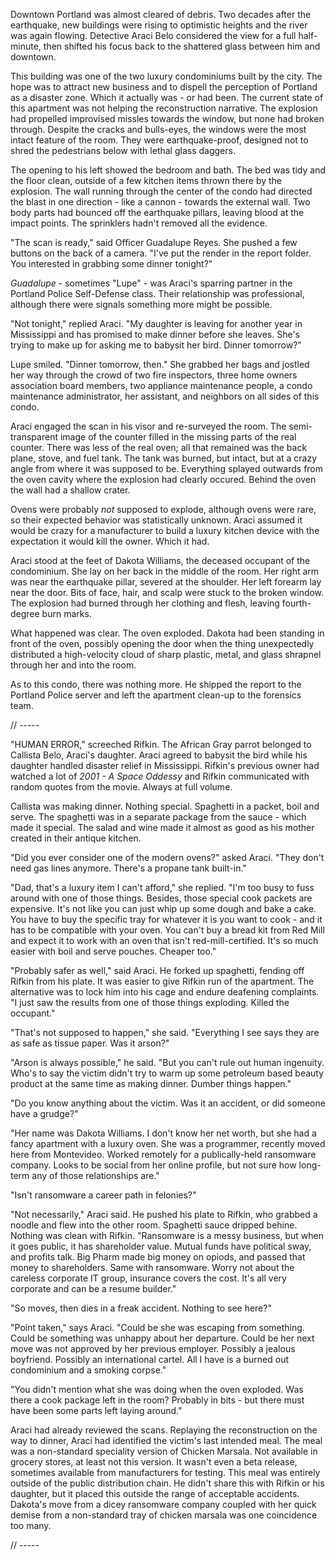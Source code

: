 Downtown Portland was almost cleared of debris. Two decades after the earthquake, new buildings were rising to optimistic heights and the river was again flowing. Detective Araci Belo considered the view for a full half-minute, then shifted his focus back to the shattered glass between him and downtown.

This building was one of the two luxury condominiums built by the city. The hope was to attract new business and to dispell the perception of Portland as a disaster zone. Which it actually was - or had been. The current state of this apartment was not helping the reconstruction narrative. The explosion had propelled improvised missles towards the window, but none had broken through. Despite the cracks and bulls-eyes, the windows were the most intact feature of the room. They were earthquake-proof, designed not to shred the pedestrians below with lethal glass daggers. 

The opening to his left showed the bedroom and bath. The bed was tidy and the floor clean, outside of a few kitchen items thrown there by the explosion. The wall running through the center of the condo had directed the blast in one direction - like a cannon - towards the external wall. Two body parts had bounced off the earthquake pillars, leaving blood at the impact points. The sprinklers hadn't removed all the evidence.

"The scan is ready," said Officer Guadalupe Reyes. She pushed a few buttons on the back of a camera. "I've put the render in the report folder. You interested in grabbing some dinner tonight?" 

*Guadalupe* - sometimes "Lupe" - was Araci's sparring partner in the Portland Police Self-Defense class. Their relationship was professional, although there were signals something more might be possible. 

"Not tonight," replied Araci. "My daughter is leaving for another year in Mississippi and has promised to make dinner before she leaves. She's trying to make up for asking me to babysit her bird. Dinner tomorrow?"

Lupe smiled. "Dinner tomorrow, then." She grabbed her bags and jostled her way through the crowd of two fire inspectors, three home owners association board members, two appliance maintenance people, a condo maintenance administrator, her assistant, and neighbors on all sides of this condo. 

Araci engaged the scan in his visor and re-surveyed the room. The semi-transparent image of the counter filled in the missing parts of the real counter. There was less of the real oven; all that remained was the back plane, stove, and fuel tank. The tank was burned, but intact, but at a crazy angle from where it was supposed to be. Everything splayed outwards from the oven cavity where the explosion had clearly occured. Behind the oven the wall had a shallow crater. 

Ovens were probably *not* supposed to explode, although ovens were rare, so their expected behavior was statistically unknown. Araci assumed it would be crazy for a manufacturer to build a luxury kitchen device with the expectation it would kill the owner. Which it had.

Araci stood at the feet of Dakota Williams, the deceased occupant of the condominium. She lay on her back in the middle of the room. Her right arm was near the earthquake pillar, severed at the shoulder. Her left forearm lay near the door. Bits of face, hair, and scalp were stuck to the broken window. The explosion had burned through her clothing and flesh, leaving fourth-degree burn marks.

What happened was clear. The oven exploded. Dakota had been standing in front of the oven, possibly opening the door when the thing unexpectedly distributed a high-velocity cloud of sharp plastic, metal, and glass shrapnel through her and into the room.

As to this condo, there was nothing more. He shipped the report to the Portland Police server and left the apartment clean-up to the forensics team.

// -----

"HUMAN ERROR," screeched Rifkin. The African Gray parrot belonged to Callista Belo, Araci's daughter. Araci agreed to babysit the bird while his daughter handled disaster relief in Mississippi. Rifkin's previous owner had watched a lot of *2001 - A Space Oddessy* and Rifkin communicated with random quotes from the movie. Always at full volume. 

Callista was making dinner. Nothing special. Spaghetti in a packet, boil and serve. The spaghetti was in a separate package from the sauce - which made it special. The salad and wine made it almost as good as his mother created in their antique kitchen.

"Did you ever consider one of the modern ovens?" asked Araci. "They don't need gas lines anymore. There's a propane tank built-in."

"Dad, that's a luxury item I can't afford," she replied. "I'm too busy to fuss around with one of those things. Besides, those special cook packets are expensive. It's not like you can just whip up some dough and bake a cake. You have to buy the specific tray for whatever it is you want to cook - and it has to be compatible with your oven. You can't buy a bread kit from Red Mill and expect it to work with an oven that isn't red-mill-certified. It's so much easier with boil and serve pouches. Cheaper too."

"Probably safer as well," said Araci. He forked up spaghetti, fending off Rifkin from his plate. It was easier to give Rifkin run of the apartment. The alternative was to lock him into his cage and endure deafening complaints. "I just saw the results from one of those things exploding. Killed the occupant."

"That's not supposed to happen," she said. "Everything I see says they are as safe as tissue paper. Was it arson?"

"Arson is always possible," he said. "But you can't rule out human ingenuity. Who's to say the victim didn't try to warm up some petroleum based beauty product at the same time as making dinner. Dumber things happen."

"Do you know anything about the victim. Was it an accident, or did someone have a grudge?"

"Her name was Dakota Williams. I don't know her net worth, but she had a fancy apartment with a luxury oven. She was a programmer, recently moved here from Montevideo. Worked remotely for a publically-held ransomware company. Looks to be social from her online profile, but not sure how long-term any of those relationships are."

"Isn't ransomware a career path in felonies?"

"Not necessarily," Araci said. He pushed his plate to Rifkin, who grabbed a noodle and flew into the other room. Spaghetti sauce dripped behine. Nothing was clean with Rifkin. "Ransomware is a messy business, but when it goes public, it has shareholder value. Mutual funds have political sway, and profits talk. Big Pharm made big money on opiods, and passed that money to shareholders. Same with ransomware. Worry not about the careless corporate IT group, insurance covers the cost. It's all very corporate and can be a resume builder."

"So moves, then dies in a freak accident. Nothing to see here?"

"Point taken," says Araci. "Could be she was escaping from something. Could be something was unhappy about her departure. Could be her next move was not approved by her previous employer. Possibly a jealous boyfriend. Possibly an international cartel. All I have is a burned out condominium and a smoking corpse."

"You didn't mention what she was doing when the oven exploded. Was there a cook package left in the room? Probably in bits - but there must have been some parts left laying around."

Araci had already reviewed the scans. Replaying the reconstruction on the way to dinner, Araci had identified the victim's last intended meal. The meal was a non-standard speciality version of Chicken Marsala. Not available in grocery stores, at least not this version. It wasn't even a beta release, sometimes available from manufacturers for testing. This meal was entirely outside of the public distribution chain. He didn't share this with Rifkin or his daughter, but it placed this outside the range of acceptable accidents. Dakota's move from a dicey ransomware company coupled with her quick demise from a non-standard tray of chicken marsala was one coincidence too many.

// -----
